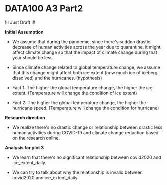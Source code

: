# DATA100 A3 Part2

!!! Just Draft !!!

**Initial Assumption**

- We assume that during the pandemic, since there's sudden drastic decrease of human activities across the year due to quarantine, it might affect climate change so that the impact of climate change during that year should be less.

- Since climate change related to global temperature change, we assume that this change might affect both ice extent (how much ice of iceberg dissolved) and the hurricanes. (hypothesis)

- Fact 1: The higher the global temperature change, the higher the ice extent. (Temperature will change the condition of ice extent)

- Fact 2: The higher the global temperature change, the higher the hurricane speed. (Temperature will change the condition for hurricane)

**Research direction**

- We realize there's no drastic change or relationship between drastic less human activities during COVID-19 and climate change reduction based on the research online.

**Analysis for plot 3**

- We learn that there's no significant relationship between covid2020 and ice_extent_daily.

- We can try to talk about why the relationship is invalid between covid2020 and ice_extent_daily.
